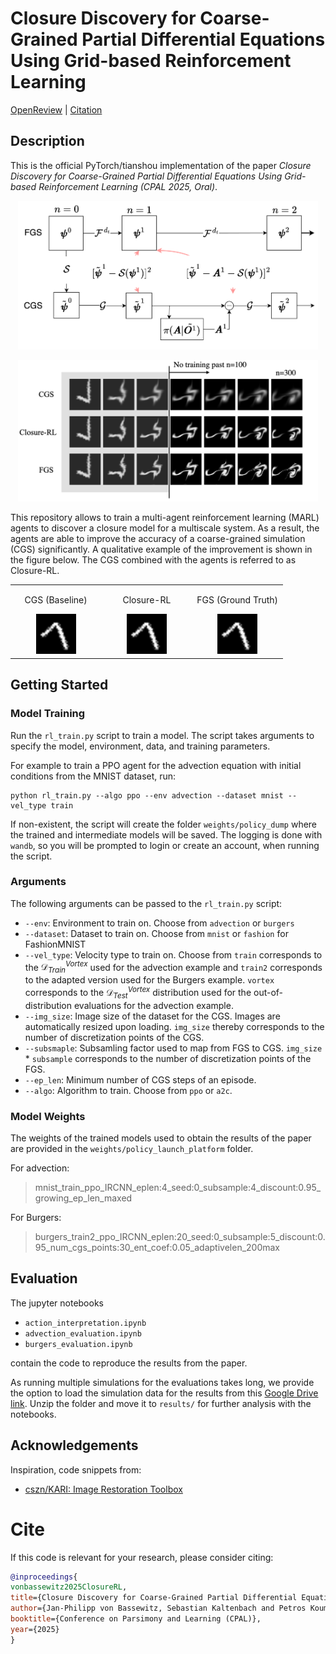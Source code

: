 # Closure Discovery for Coarse-Grained Partial Differential Equations Using Grid-based Reinforcement Learning
[OpenReview](https://openreview.net/forum?id=Pve4Pg0A1v#discussion) | [Citation](#cite)

## Description
This is the official PyTorch/tianshou implementation of the paper *Closure Discovery for Coarse-Grained Partial Differential Equations Using Grid-based Reinforcement Learning (CPAL 2025, Oral)*.

<p align="center">
    <img src="./results/figures/SMARL_final.drawio.png" alt="Visualization of the algorithm." width="480">
</p>
<p align="center">
    <img src="./results/figures/advection/mnist_train_illustration.png" alt="Example graphic of a simulation" width="480">
</p>

This repository allows to train a multi-agent reinforcement learning (MARL) agents to discover a closure model for a multiscale system. 
As a result, the agents are able to improve the accuracy of a coarse-grained simulation (CGS) significantly. 
A qualitative example of the improvement is shown in the figure below. The CGS combined with the agents is referred to as Closure-RL.

<div align="center">
    <table style="width: 100%;">
      <tr>
        <td style="width: 33%; text-align: center;">
          <p>CGS (Baseline)</p>
          <img src="./results/gifs/1_cgs.gif" width="64">
        </td>
        <td style="width: 33%; text-align: center;">
          <p>Closure-RL</p>
          <img src="./results/gifs/1_cnn_marl.gif" width="64">
        </td>
        <td style="width: 33%; text-align: center;">
          <p>FGS (Ground Truth)</p>
          <img src="./results/gifs/1_fgs.gif" width="64">
        </td>
      </tr>
    </table>
</div>


## Getting Started
### Model Training
Run the `rl_train.py` script to train a model. The script takes arguments to specify the model, environment, data, and training parameters. 

For example to train a PPO agent for the advection equation with initial conditions from the MNIST dataset, run:
```
python rl_train.py --algo ppo --env advection --dataset mnist --vel_type train
```

If non-existent, the script will create the folder `weights/policy_dump` where the trained and intermediate models will be saved. 
The logging is done with `wandb`, so you will be prompted to login or create an account, when running the script.

### Arguments
The following arguments can be passed to the `rl_train.py` script:
- `--env`: Environment to train on. Choose from `advection` or `burgers`
- `--dataset`: Dataset to train on. Choose from `mnist` or `fashion` for FashionMNIST
- `--vel_type`: Velocity type to train on. Choose from `train` corresponds to the $\mathcal D_{Train}^{Vortex}$ used for the advection example and `train2` corresponds to the adapted version used for the Burgers example. `vortex` corresponds to the $\mathcal D_{Test}^{Vortex}$ distribution used for the out-of-distribution evaluations for the advection example. 
- `--img_size`: Image size of the dataset for the CGS. Images are automatically resized upon loading. `img_size` thereby corresponds to the number of discretization points of the CGS.
- `--subsmaple`: Subsamling factor used to map from FGS to CGS. `img_size` * `subsample` corresponds to the number of discretization points of the FGS.
- `--ep_len`: Minimum number of CGS steps of an episode.
- `--algo`: Algorithm to train. Choose from `ppo` or `a2c`.

### Model Weights
The weights of the trained models used to obtain the results of the paper are provided in the `weights/policy_launch_platform` folder.

For advection:
> mnist_train_ppo_IRCNN_eplen:4_seed:0_subsample:4_discount:0.95_growing_ep_len_maxed

For Burgers:
> burgers_train2_ppo_IRCNN_eplen:20_seed:0_subsample:5_discount:0.95_num_cgs_points:30_ent_coef:0.05_adaptivelen_200max

## Evaluation
The jupyter notebooks 
- `action_interpretation.ipynb`
- `advection_evaluation.ipynb`
- `burgers_evaluation.ipynb` 

contain the code to reproduce the results from the paper.

As running multiple simulations for the evaluations takes long, we provide the option to load the simulation data for the results from this [Google Drive link](https://drive.google.com/file/d/1Kz0AIpIizymvtfP5xXUMtzvg-S2Cl-Wl/view?usp=sharing). Unzip the folder and move it to `results/` for further analysis with the notebooks.

## Acknowledgements
Inspiration, code snippets from:
- [cszn/KARI: Image Restoration Toolbox](https://github.com/cszn/KAIR)

# Cite
If this code is relevant for your research, please consider citing:

```bibtex
@inproceedings{
vonbassewitz2025ClosureRL,
title={Closure Discovery for Coarse-Grained Partial Differential Equations Using Grid-based Reinforcement Learning},
author={Jan-Philipp von Bassewitz, Sebastian Kaltenbach and Petros Koumoutsakos},
booktitle={Conference on Parsimony and Learning (CPAL)},
year={2025}
}
```
